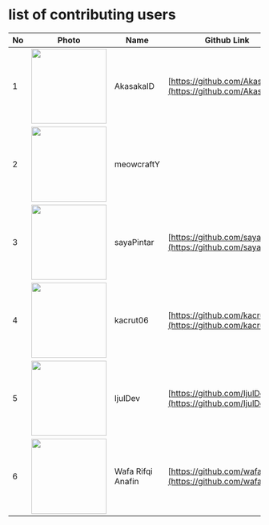 # list of contributing users 
| No  | Photo                                                                                 | Name      | Github Link                                                  |
| --- | ------------------------------------------------------------------------------------- | --------- | ------------------------------------------------------------ |
| 1   | <img src="https://avatars.githubusercontent.com/u/55008381?v=4" height=150 width=150> | AkasakaID | [https://github.com/AkasakaID](https://github.com/AkasakaID) |
| 2   | <img src="https://avatars.githubusercontent.com/u/79714367?v=4" height=150 width=150> | meowcraftY|
| 3   | <img src="https://avatars.githubusercontent.com/u/70132549?s=400" height=150 width=150> | sayaPintar | [https://github.com/sayaPintar](https://github.com/sayaPintar)
| 4   | <img src="https://avatars.githubusercontent.com/u/58597449?v=4" height=150 width=150> | kacrut06  | [https://github.com/kacrut06](https://github.com/kacrut06)   |
| 5   | <img src="https://avatars.githubusercontent.com/u/75366845?v=4" height=150 width=150> | IjulDev    | [https://github.com/IjulDev](https://github.com/IjulDev)     |
| 6   | <img src="https://avatars.githubusercontent.com/u/71179459?s=120&v=4" height=150 width=150> | Wafa Rifqi Anafin| [https://github.com/wafarifki](https://github.com/wafarifki) |
